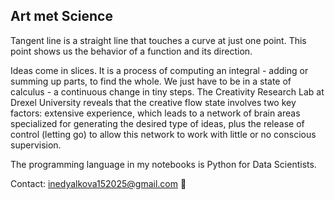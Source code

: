## Art met Science

Tangent line is a straight line that touches a curve at just one point. This point shows us the behavior of a function and its direction.

Ideas come in slices. It is a process of computing an integral - adding or summing up parts, to find the whole. We just have to be in a state of calculus - a continuous change in tiny steps. The Creativity Research Lab at Drexel University reveals that the creative flow state involves two key factors: extensive experience, which leads to a network of brain areas specialized for generating the desired type of ideas, plus the release of control (letting go) to allow this network to work with little or no conscious supervision.

The programming language in my notebooks is Python for Data Scientists.

Contact: inedyalkova152025@gmail.com 📨
